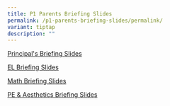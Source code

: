 ```yaml
---
title: P1 Parents Briefing Slides
permalink: /p1-parents-briefing-slides/permalink/
variant: tiptap
description: ""
---
```

<p><a href="/files/principal's briefing slides.pdf" rel="noopener noreferrer nofollow" target="_blank">Principal's Briefing Slides</a></p><p><a href="/files/EL_Briefing_Slides.pdf" rel="noopener noreferrer nofollow" target="_blank">EL Briefing Slides</a></p><p><a href="/files/Math_Briefing_Slides.pdf" rel="noopener noreferrer nofollow" target="_blank">Math Briefing Slides</a></p><p><a href="/files/PE_Aesthetics__PAL_Briefing_Slides.pdf" rel="noopener noreferrer nofollow" target="_blank">PE &amp; Aesthetics Briefing Slides</a></p>